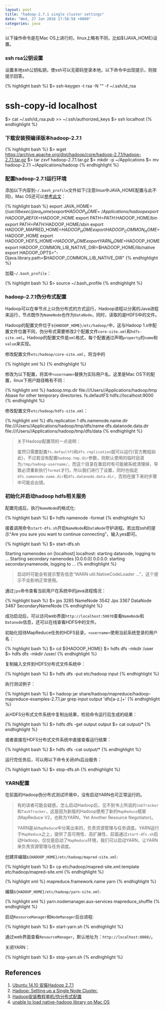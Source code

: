 ```yaml
---
layout: post
title: "hadoop-2.7.1 single cluster settings"
date: "Wed, 27 Jan 2016 17:58:58 +0800"
categories: java
---
```


以下操作命令是在Mac OS上进行的，linux上略有不同，比如${JAVA_HOME}设置。

### ssh rsa公钥设置

设置本地ssh公钥私钥，使ssh可以无密码登录本地，以下命令中出现提示，则按提示回答。

{% highlight bash %}
$> ssh-keygen -t rsa -N "" -f ~/.ssh/id_rsa
# ssh-copy-id localhost
$> cat ~/.ssh/id_rsa.pub >> ~/.ssh/authorized_keys
$> ssh localhost
{% endhighlight %}

### 下载安装预编译版本hadoop-2.7.1

{% highlight bash %}
$> wget https://archive.apache.org/dist/hadoop/core/hadoop-2.7.1/hadoop-2.7.1.tar.gz
$> tar zxvf hadoop-2.7.1.tar.gz
$> mkdir -p ~/Applications
$> mv hadoop-2.7.1 ~/Applications/hadoop
{% endhighlight %}

### 配置hadoop-2.7.1运行环境

添加以下内容到`~/.bash_profile`文件如下(注意linux中JAVA_HOME配置与此不同)，Mac OS还可以[参考此文](/blog/java/2016/01/26/unable-to-load-native-hadoop-library.html)：

{% highlight bash %}
export JAVA_HOME=$(/usr/libexec/java_home)
export HADOOP_HOME=~/Applications/hadoop
export HADOOP_PREFIX=$HADOOP_HOME
export PATH=$PATH:$HADOOP_HOME/bin
export PATH=$PATH:$HADOOP_HOME/sbin
export HADOOP_MAPRED_HOME=$HADOOP_HOME
export HADOOP_COMMON_HOME=$HADOOP_HOME
export HADOOP_HDFS_HOME=$HADOOP_HOME
export YARN_HOME=$HADOOP_HOME
export HADOOP_COMMON_LIB_NATIVE_DIR=$HADOOP_HOME/lib/native
export HADOOP_OPTS="-Djava.library.path=$HADOOP_COMMON_LIB_NATIVE_DIR"
{% endhighlight %}

加载`~/.bash_profile`：

{% highlight bash %}
$> source ~/.bash_profile
{% endhighlight %}

### hadoop-2.7.1伪分布式配置

Hadoop可以在单节点上以伪分布式的方式运行，Hadoop进程以分离的Java进程来运行，节点既作为`NameNode`也作为`DataNode`，同时，读取的是HDFS中的文件。

Hadoop的配置文件位于`${HADOOP_HOME}/etc/hadoop/`中，这与Hadoop 1.x中配置文件位置不同，伪分布式需要修改2个配置文件`core-site.xml`和`hdfs-site.xml`。Hadoop的配置文件是`xml`格式，每个配置通过声明`property`的`name`和`value`来实现。

修改配置文件`etc/hadoop/core-site.xml`，将当中的

{% highlight xml %}
<configuration>
</configuration>
{% endhighlight %}

修改为以下配置，将其中`<username>`替换为实际用户名，这里是Mac OS下的配置，linux下用户路径略有不同：

{% highlight xml %}
<configuration>
    <property>
        <name>hadoop.tmp.dir</name>
        <value>file:///Users/<username>/Applications/hadoop/tmp</value>
        <description>Abase for other temporary directories.</description>
    </property>
    <property>
        <name>fs.defaultFS</name>
        <value>hdfs://localhost:9000</value>
    </property>
</configuration>
{% endhighlight %}

修改配置文件`etc/hadoop/hdfs-site.xml`：

{% highlight xml %}
<configuration>
    <property>
        <name>dfs.replication</name>
        <value>1</value>
    </property>
    <property>
        <name>dfs.namenode.name.dir</name>
        <value>file:///Users/<username>/Applications/hadoop/tmp/dfs/name</value>
    </property>
    <property>
        <name>dfs.datanode.data.dir</name>
        <value>file:///Users/<username>/Applications/hadoop/tmp/dfs/data</value>
    </property>
</configuration>
{% endhighlight %}

> 关于Hadoop配置项的一点说明：
>
> 虽然只需要配置`fs.defaultFS`和`dfs.replication`就可以运行(官方教程如此)，不过若没有配置`hadoop.tmp.dir`参数，则默认使用的临时目录为`/tmp/hadoop-username/`，而这个目录在重启时有可能被系统清理掉，导致必须重新执行`format`才行。所以我们进行了设置，同时也指定`dfs.namenode.name.dir`和`dfs.datanode.data.dir`，否则在接下来的步骤中可能会出错。

### 初始化并启动hadoop hdfs相关服务

配置完成后，执行`NameNode`的格式化:

{% highlight bash %}
$> hdfs namenode -format
{% endhighlight %}

接着调用命令`start-dfs.sh`开启`NameNode`和`DataNode`守护进程。若出现ssh的提示“Are you sure you want to continue connecting”，输入yes即可。

{% highlight bash %}
$> start-dfs.sh

Starting namenodes on [localhost]
localhost: starting datanode, logging to ...
Starting secondary namenodes [0.0.0.0]
0.0.0.0: starting secondarynamenode, logging to ...
{% endhighlight %}

> 启动时可能会有提示警告信息“WARN util.NativeCodeLoader ...”，这个提示不会影响正常使用。

通过`jps`命令查看当前用户在系统中的java进程情况：

{% highlight bash %}
$> jps
3285 NameNode
3542 Jps
3367 DataNode
3467 SecondaryNameNode
{% endhighlight %}

成功启动后，可以访问web界面`http://localhost:50070`查看`NameNode`和`Datanode`信息，还可以在线查看HDFS中的文件。

初始化招待MapReduce任务的HDFS目录，`<username>`使用当前系统登录的用户名：

{% highlight bash %}
$> cd ${HADOOP_HOME}
$> hdfs dfs -mkdir /user
$> hdfs dfs -mkdir /user/<username>
{% endhighlight %}

复制输入文件到HDFS分布式文件系统中：

{% highlight bash %}
$> hdfs dfs -put etc/hadoop input
{% endhighlight %}

执行测试例子：

{% highlight bash %}
$> hadoop jar share/hadoop/mapreduce/hadoop-mapreduce-examples-2.7.1.jar grep input output 'dfs[a-z.]+'
{% endhighlight %}

从HDFS分布式文件系统中复制出结果，检验命令运行后生成的结果：

{% highlight bash %}
$> hdfs dfs -get output output
$> cat output/*
{% endhighlight %}

或者直接在HDFS分布式文件系统中直接查看运行结果：

{% highlight bash %}
$> hdfs dfs -cat output/*
{% endhighlight %}

运行完任务后，可以用以下命令关闭dfs后台服务：

{% highlight bash %}
$> stop-dfs.sh
{% endhighlight %}

### YARN配置

在前面的Hadoop伪分布式测试环境中，没有启动YARN也可正常运行的。

> 有的读者可能会疑惑，怎么启动Hadoop后，见不到书上所说的`JobTracker`和`TaskTracker`，这是因为新版的Hadoop使用了新的`MapReduce`框架(MapReduce V2，也称为YARN，Yet Another Resource Negotiator)。
>
> YARN是从`MapReduce`中分离出来的，负责资源管理与任务调度。YARN运行于`MapReduce`之上，提供了高可用性、高扩展性，前面通过`start-dfs.sh`启动Hadoop，仅仅是启动了`MapReduce`环境，我们可以启动YARN，让YARN来负责资源管理与任务调度。

创建并编辑`${HADOOP_HOME}/etc/hadoop/mapred-site.xml`:

{% highlight bash %}
$> cp etc/hadoop/mapred-site.xml.template etc/hadoop/mapred-site.xml
{% endhighlight %}

{% highlight xml %}
<configuration>
    <property>
        <name>mapreduce.framework.name</name>
        <value>yarn</value>
    </property>
</configuration>
{% endhighlight %}

编辑`${HADOOP_HOME}/etc/hadoop/yarn-site.xml`:

{% highlight xml %}
<configuration>
    <property>
        <name>yarn.nodemanager.aux-services</name>
        <value>mapreduce_shuffle</value>
    </property>
</configuration>
{% endhighlight %}

启动`ResourceManager`和`NodeManager`后台进程:

{% highlight bash %}
$> start-yarn.sh
{% endhighlight %}

通过web界面查看`ResourceManager`，默认地址为：`http://localhost:8088/`。

关闭YARN：

{% highlight bash %}
$> stop-yarn.sh
{% endhighlight %}

References
-----

1. [Ubuntu 14.10 安裝Hadoop 2.7.1](http://jyc-blog.blogspot.tw/2015/09/ubuntu-1410-hadoop-271.html)
2. [Hadoop: Setting up a Single Node Cluster.](https://hadoop.apache.org/docs/current/hadoop-project-dist/hadoop-common/SingleCluster.html)
3. [Hadoop安装教程单机/伪分布式配置](http://www.powerxing.com/install-hadoop-in-centos/)
4. [unable to load native-hadoop library on Mac OS](/blog/java/2016/01/26/unable-to-load-native-hadoop-library.html)

